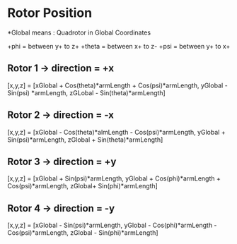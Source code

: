 # Rotor Position

\*Global means : Quadrotor in Global Coordinates

+phi = between y+ to z+
+theta = between x+ to z-
+psi = between y+ to x+

## Rotor 1 -> direction = +x

[x,y,z] = [xGlobal + Cos(theta)*armLength + Cos(psi)*armLength, yGlobal - Sin(psi) *armLength, zGLobal - Sin(theta)*armLength]

## Rotor 2 -> direction = -x

[x,y,z] = [xGlobal - Cos(theta)*almLength - Cos(psi)*armLength, yGlobal + Sin(psi)*armLength, zGlobal + Sin(theta)*armLength]

## Rotor 3 -> direction = +y

[x,y,z] = [xGlobal + Sin(psi)*armLength, yGlobal + Cos(phi)*armLength + Cos(psi)*armLength, zGlobal+ Sin(phi)*armLength]

## Rotor 4 -> direction = -y

[x,y,z] = [xGlobal - Sin(psi)*armLength, yGlobal - Cos(phi)*armLength - Cos(psi)*armLength, zGlobal - Sin(phi)*armLength]

